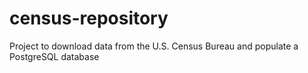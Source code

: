 # census-repository
Project to download data from the U.S. Census Bureau and populate a PostgreSQL database
